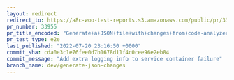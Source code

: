 ```yaml
---
layout: redirect
redirect_to: https://a8c-woo-test-reports.s3.amazonaws.com/public/pr/33955/e2e/index.html
pr_number: 33955
pr_title_encoded: "Generate+a+JSON+file+with+changes+from+code-analyzer"
pr_test_type: e2e
last_published: "2022-07-20 23:16:50 +0000"
commit_sha: cda0e3c1e76fee0d7b1678d11f4c0cee96e2eb84
commit_message: "Add extra logging info to service container failure"
branch_name: dev/generate-json-changes
---
```

